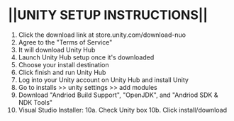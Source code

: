# ||UNITY SETUP INSTRUCTIONS||

1. Click the download link at store.unity.com/download-nuo 
2. Agree to the "Terms of Service"
3. It will download Unity Hub
4. Launch Unity Hub setup once it's downloaded
5. Choose your install destination
6. Click finish and run Unity Hub
7. Log into your Unity account on Unity Hub and install Unity
8. Go to installs >> unity settings >> add modules
9. Download "Andriod Build Support", "OpenJDK", and "Andriod SDK & NDK Tools"
10. Visual Studio Installer:
10a. Check Unity box
10b. Click install/download